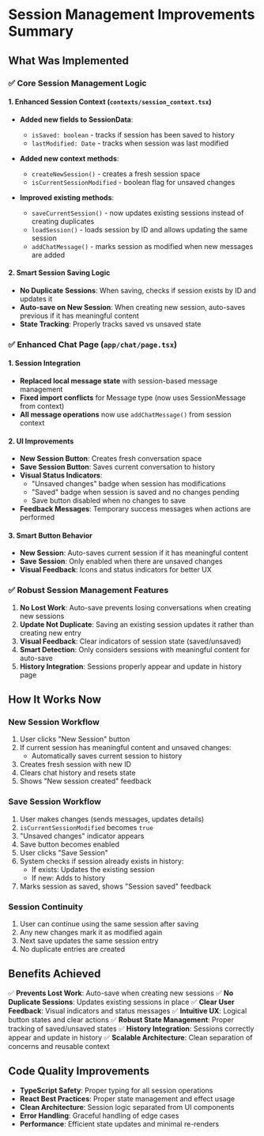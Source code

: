 # Session Management Improvements Summary

## What Was Implemented

### ✅ Core Session Management Logic

#### 1. Enhanced Session Context (`contexts/session_context.tsx`)
- **Added new fields to SessionData**:
  - `isSaved: boolean` - tracks if session has been saved to history
  - `lastModified: Date` - tracks when session was last modified
  
- **Added new context methods**:
  - `createNewSession()` - creates a fresh session space
  - `isCurrentSessionModified` - boolean flag for unsaved changes
  
- **Improved existing methods**:
  - `saveCurrentSession()` - now updates existing sessions instead of creating duplicates
  - `loadSession()` - loads session by ID and allows updating the same session
  - `addChatMessage()` - marks session as modified when new messages are added

#### 2. Smart Session Saving Logic
- **No Duplicate Sessions**: When saving, checks if session exists by ID and updates it
- **Auto-save on New Session**: When creating new session, auto-saves previous if it has meaningful content
- **State Tracking**: Properly tracks saved vs unsaved state

### ✅ Enhanced Chat Page (`app/chat/page.tsx`)

#### 1. Session Integration
- **Replaced local message state** with session-based message management
- **Fixed import conflicts** for Message type (now uses SessionMessage from context)
- **All message operations** now use `addChatMessage()` from session context

#### 2. UI Improvements
- **New Session Button**: Creates fresh conversation space
- **Save Session Button**: Saves current conversation to history
- **Visual Status Indicators**:
  - "Unsaved changes" badge when session has modifications
  - "Saved" badge when session is saved and no changes pending
  - Save button disabled when no changes to save
- **Feedback Messages**: Temporary success messages when actions are performed

#### 3. Smart Button Behavior
- **New Session**: Auto-saves current session if it has meaningful content
- **Save Session**: Only enabled when there are unsaved changes
- **Visual Feedback**: Icons and status indicators for better UX

### ✅ Robust Session Management Features

1. **No Lost Work**: Auto-save prevents losing conversations when creating new sessions
2. **Update Not Duplicate**: Saving an existing session updates it rather than creating new entry
3. **Visual Feedback**: Clear indicators of session state (saved/unsaved)
4. **Smart Detection**: Only considers sessions with meaningful content for auto-save
5. **History Integration**: Sessions properly appear and update in history page

## How It Works Now

### New Session Workflow
1. User clicks "New Session" button
2. If current session has meaningful content and unsaved changes:
   - Automatically saves current session to history
3. Creates fresh session with new ID
4. Clears chat history and resets state
5. Shows "New session created" feedback

### Save Session Workflow
1. User makes changes (sends messages, updates details)
2. `isCurrentSessionModified` becomes `true`
3. "Unsaved changes" indicator appears
4. Save button becomes enabled
5. User clicks "Save Session"
6. System checks if session already exists in history:
   - If exists: Updates the existing session
   - If new: Adds to history
7. Marks session as saved, shows "Session saved" feedback

### Session Continuity
1. User can continue using the same session after saving
2. Any new changes mark it as modified again
3. Next save updates the same session entry
4. No duplicate entries are created

## Benefits Achieved

✅ **Prevents Lost Work**: Auto-save when creating new sessions
✅ **No Duplicate Sessions**: Updates existing sessions in place
✅ **Clear User Feedback**: Visual indicators and status messages
✅ **Intuitive UX**: Logical button states and clear actions
✅ **Robust State Management**: Proper tracking of saved/unsaved states
✅ **History Integration**: Sessions correctly appear and update in history
✅ **Scalable Architecture**: Clean separation of concerns and reusable context

## Code Quality Improvements

- **TypeScript Safety**: Proper typing for all session operations
- **React Best Practices**: Proper state management and effect usage
- **Clean Architecture**: Session logic separated from UI components
- **Error Handling**: Graceful handling of edge cases
- **Performance**: Efficient state updates and minimal re-renders
